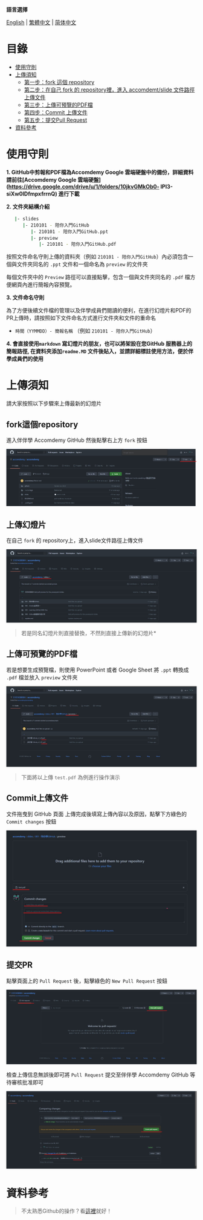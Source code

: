 **語言選擇**

[English](readme.en.md)  | [繁體中文](readme.md) | [简体中文](readme.cn.md)

目錄
===

- [使用守則](#使用守則)
- [上傳須知](#上傳須知)
  - [第一步：fork 這個 repository](#fork這個repository)
  - [第二步：在自己 fork 的 repository裡，進入 accomdemt/slide 文件路徑上傳文件](上傳簡報檔)
  - [第三步：上傳可預覽的PDF檔](上傳可預覽的PDF檔)
  - [第四步：Commit 上傳文件](Commit上傳文件)
  - [第五步：提交Pull Request](提交PR)
- [資料參考](#資料參考)


使用守則
=======

**1. GitHub中剪報和PDF檔為Accomdemy Google 雲端硬盤中的備份，詳細資料請前往[Accomdemy Google 雲端硬盤](https://drive.google.com/drive/u/1/folders/10jkvGMkOb0- lPl3-siXw0lDfmpxfrrnQ) 進行下載**

**2. 文件夾結構介紹**

```bash
   |- slides
      |- 210101 - 陪你入門GitHub
         |- 210101 - 陪你入門GitHub.ppt
         |- preview
            |- 210101 - 陪你入門GitHub.pdf
```
按照文件命名守則上傳的資料夾（例如 `210101 - 陪你入門GitHub`）內必須包含一個與文件夾同名的 `.ppt` 文件和一個命名為 `preview` 的文件夾

每個文件夾中的 `Preview` 路徑可以直接點擊，包含一個與文件夾同名的 `.pdf` 檔方便網頁內進行簡報內容預覽。

**3. 文件命名守則**

為了方便後續文件檔的管理以及伴學成員們閱讀的便利，在進行幻燈片和PDF的PR上傳時，請按照如下文件命名方式進行文件夾和文件的重命名
   
   - `時間（YYMMDD）- 簡報名稱` （例如 `210101 - 陪你入門GitHub`）

**4. 會直接使用`markdown` 寫幻燈片的朋友，也可以將架設在您GitHub 服務器上的簡報路徑, 在資料夾添加`readme.MD` 文件後貼入，並請詳細標註使用方法，便於伴學成員們的使用**


上傳須知
=======

請大家按照以下步驟來上傳最新的幻燈片

fork這個repository
------------------

進入伴伴學 Accomdemy GitHub 然後點擊右上方 `fork` 按鈕

![slide_fork](/media//slide-readme/slide_fork.jpg)


上傳幻燈片
---------

在自己 `fork` 的 repository上，進入slide文件路徑上傳文件

![slide_upload](/media//slide-readme/slide_upload.jpg)

> 若是同名幻燈片則直接替換，不然則直接上傳新的幻燈片*


上傳可預覽的PDF檔
----------------

若是想要生成預覽檔，則使用 PowerPoint 或者 Google Sheet 將 `.ppt` 轉換成 `.pdf` 檔並放入 `preview` 文件夾

![slide_preview](/media//slide-readme/slide_preview.jpg)

> 下面將以上傳 `test.pdf` 為例進行操作演示


Commit上傳文件
--------------

文件拖曳到 GitHub 頁面 上傳完成後填寫上傳內容以及原因，點擊下方綠色的 `Commit changes` 按鈕

![slide_commit](/media//slide-readme/slide_commit.jpg)


提交PR
------

點擊頁面上的 `Pull Request` 後，點擊綠色的 `New Pull Request` 按鈕

![slide_PR](/media//slide-readme/slide_PR.jpg)

檢查上傳信息無誤後即可將 `Pull Request` 提交至伴伴學 Accomdemy GitHub 等待審核批准即可

![slide_submitPR](/media//slide-readme/slide_submitPR.jpg)


資料參考
=======

> 不太熟悉Github的操作？看[這裡](https://forum.amebaiot.com/t/5-github-ameba/459)就好！
